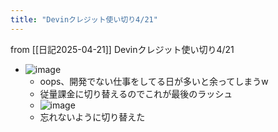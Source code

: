 ```yaml
---
title: "Devinクレジット使い切り4/21"
---
```


from [[日記2025-04-21]]
Devinクレジット使い切り4/21
- ![image](https://gyazo.com/6b197f06dac79f891366bb8f71934cd7/thumb/1000)
    - oops、開発でない仕事をしてる日が多いと余ってしまうw
    - 従量課金に切り替えるのでこれが最後のラッシュ
    - ![image](https://gyazo.com/84fd5c23792cbdda6cc9486789be8092/thumb/1000)
    - 忘れないように切り替えた

